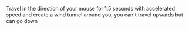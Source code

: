 Travel in the direction of your mouse for 1.5 seconds with accelerated speed and create a wind tunnel around you, you can't travel upwards but can go down